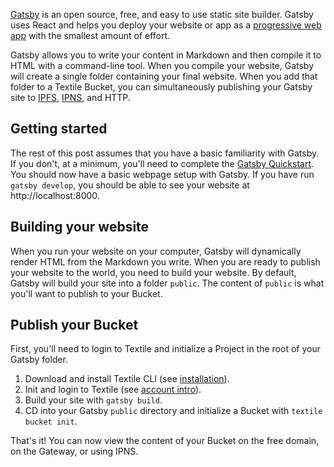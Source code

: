 [Gatsby](https://www.gatsbyjs.org/) is an open source, free, and easy to use static site builder. Gatsby uses React and helps you deploy your website or app as a [progressive web app](https://web.dev/progressive-web-apps/) with the smallest amount of effort.

Gatsby allows you to write your content in Markdown and then compile it to HTML with a command-line tool. When you compile your website, Gatsby will create a single folder containing your final website. When you add that folder to a Textile Bucket, you can simultaneously publishing your Gatsby site to [IPFS](https://ipfs.io/), [IPNS](https://docs.ipfs.io/guides/concepts/ipns/), and HTTP.

## Getting started

The rest of this post assumes that you have a basic familiarity with Gatsby. If you don't, at a minimum, you'll need to complete the [Gatsby Quickstart](https://www.gatsbyjs.org/docs/quick-start/). You should now have a basic webpage setup with Gatsby. If you have run `gatsby develop`, you should be able to see your website at http://localhost:8000.

## Building your website

When you run your website on your computer, Gatsby will dynamically render HTML from the Markdown you write. When you are ready to publish your website to the world, you need to build your website. By default, Gatsby will build your site into a folder `public`. The content of `public` is what you'll want to publish to your Bucket.

## Publish your Bucket

First, you'll need to login to Textile and initialize a Project in the root of your Gatsby folder.

1. Download and install Textile CLI (see [installation](../../hub/accounts.md)).
2. Init and login to Textile (see [account intro](../../hub/accounts.md)).
3. Build your site with `gatsby build`.
4. CD into your Gatsby `public` directory and initialize a Bucket with `textile bucket init`.

That's it! You can now view the content of your Bucket on the free domain, on the Gateway, or using IPNS.
